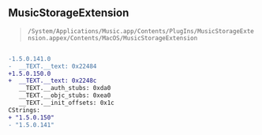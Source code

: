 ## MusicStorageExtension

> `/System/Applications/Music.app/Contents/PlugIns/MusicStorageExtension.appex/Contents/MacOS/MusicStorageExtension`

```diff

-1.5.0.141.0
-  __TEXT.__text: 0x22484
+1.5.0.150.0
+  __TEXT.__text: 0x2248c
   __TEXT.__auth_stubs: 0xda0
   __TEXT.__objc_stubs: 0xea0
   __TEXT.__init_offsets: 0x1c
CStrings:
+ "1.5.0.150"
- "1.5.0.141"

```

